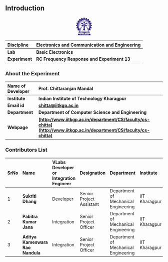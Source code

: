 ## Introduction

<div align="center">
<img src="experiment/images/iitkgp.png" width="10%">
</div>

<b>Discipline | <b> Electronics and Communication and Engineering 
:--|:--|
<b> Lab | <b> **Basic Electronics**
<b> Experiment|     <b> **RC Frequency Response and Experiment 13**


### About the Experiment 

<!--Fill a brief description of this experiment here-->

<b>Name of Developer | <b> **Prof. Chittaranjan Mandal**
:--|:--|
<b> Institute | <b>  **Indian Institute of Technology Kharagpur**
<b> Email id|     <b>  **chitta@iitkgp.ac.in**
<b> Department |  **Department of Computer Science and Engineering**
<b>Webpage| <b> [http://www.iitkgp.ac.in/department/CS/faculty/cs-chitta](http://www.iitkgp.ac.in/department/CS/faculty/cs-chitta)


### Contributors List

SrNo | Name | VLabs Developer or Integration Engineer | Designation | Department| Institute
:--|:--|:--|:--|:--|:--|
1 | **Sukriti Dhang** | Developer | Senior Project Assistant | Department of Mechanical Engineering | IIT Kharagpur | 
2 | **Pabitra Kumar Jana** | Integration | Senior Project Officer | Department of Mechanical Engineering | IIT Kharagpur | 
3 | **Aditya Kameswara Rao Nandula** | Integration | Senior Project Officer | Department of Mechanical Engineering | IIT Kharagpur | 




